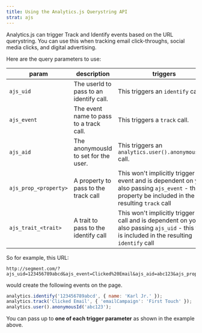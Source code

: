 ```yaml
---
title: Using the Analytics.js Querystring API
strat: ajs
---
```


Analytics.js can trigger Track and Identify events based on the URL querystring. You can use this when tracking email click-throughs, social media clicks, and digital advertising.

Here are the query parameters to use:

| param | description | triggers |
| ----- | ----------- | -------- |
| `ajs_uid` |  The userId to pass to an identify call. | This triggers an `identify` call. |
| `ajs_event` | The event name to pass to a track call. | This triggers a `track` call.  |
| `ajs_aid` | The anonymousId to set for the user.| This triggers an `analytics.user().anonymousId()` call.|
| `ajs_prop_<property>` | A property to pass to the track call | This won't implicitly trigger an event and is dependent on you also passing `ajs_event` - this property  be included in the resulting `track` call |
| `ajs_trait_<trait>` | A trait to pass to the identify call | This won't implicitly trigger any call and is dependent on you also passing `ajs_uid` - this trait is included in the resulting `identify` call |

So for example, this URL:

```text
http://segment.com/?ajs_uid=123456789abcd&ajs_event=Clicked%20Email&ajs_aid=abc123&ajs_prop_emailCampaign=First+Touch&ajs_trait_name=Karl+Jr.
```

would create the following events on the page.

```js
analytics.identify('123456789abcd', { name: 'Karl Jr.' });
analytics.track('Clicked Email', { 'emailCampaign': 'First Touch' });
analytics.user().anonymousId('abc123');
```

You can pass up to **one of each trigger parameter** as shown in the example above.
<!-- TODO: by "up to" do we mean they're optional? -->
